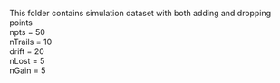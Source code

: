 This folder contains simulation dataset with both adding and dropping points  
npts = 50  
nTrails = 10  
drift = 20  
nLost = 5  
nGain = 5  
